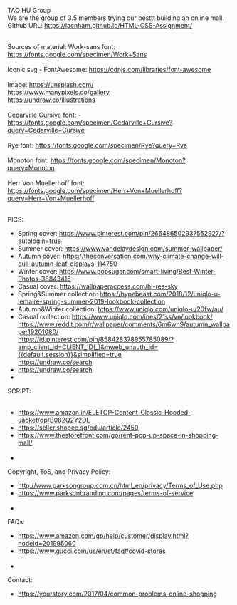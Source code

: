 TAO HU Group<br>
We are the group of 3.5 members trying our besttt building an online mall. <br>
Github URL: https://lacnham.github.io/HTML-CSS-Assignment/<br><br>

Sources of material:
Work-sans font: https://fonts.google.com/specimen/Work+Sans <br><br>
Iconic svg - FontAwesome: https://cdnjs.com/libraries/font-awesome<br><br>
Image: https://unsplash.com/<br>
       https://www.manypixels.co/gallery<br>
       https://undraw.co/illustrations<br><br>
Cedarville Cursive font: - https://fonts.google.com/specimen/Cedarville+Cursive?query=Cedarville+Cursive<br><br>
Rye font: https://fonts.google.com/specimen/Rye?query=Rye<br><br>
Monoton font: https://fonts.google.com/specimen/Monoton?query=Monoton<br><br>
Herr Von Muellerhoff font: https://fonts.google.com/specimen/Herr+Von+Muellerhoff?query=Herr+Von+Muellerhoff<br><br>

PICS:<br>
-   Spring cover: https://www.pinterest.com/pin/266486502937562927/?autologin=true <br>
-   Summer cover: https://www.vandelaydesign.com/summer-wallpaper/ <br>
-   Autumn cover: https://theconversation.com/why-climate-change-will-dull-autumn-leaf-displays-114750 <br>
-   Winter cover: https://www.popsugar.com/smart-living/Best-Winter-Photos-38843416 <br>
-   Casual cover: https://wallpaperaccess.com/hi-res-sky <br>
-   Spring&Summer collection: https://hypebeast.com/2018/12/uniqlo-u-lemaire-spring-summer-2019-lookbook-collection <br>
-   Autumn&Winter collection: https://www.uniqlo.com/uniqlo-u/20fw/au/ <br>
-   Casual collection: https://www.uniqlo.com/ines/21ss/vn/lookbook/ <br>
https://www.reddit.com/r/wallpaper/comments/6m6wn9/autumn_wallpaper19201080/ <br>
https://id.pinterest.com/pin/858428378955785089/?amp_client_id=CLIENT_ID(_)&mweb_unauth_id={{default.session}}&simplified=true <br>
https://undraw.co/search <br>
-   https://undraw.co/search <br>
-   
SCRIPT: <br><br>
- https://www.amazon.in/ELETOP-Content-Classic-Hooded-Jacket/dp/B082Q2Y2DL <br>
- https://seller.shopee.sg/edu/article/2450 <br>
- https://www.thestorefront.com/go/rent-pop-up-space-in-shopping-mall/ <br><br>
- 
Copyright, ToS, and Privacy Policy: <br>
-   http://www.parksongroup.com.cn/html_en/privacy/Terms_of_Use.php <br>
-   https://www.parksonbranding.com/pages/terms-of-service <br><br>
-   
FAQs: <br>
-   https://www.amazon.com/gp/help/customer/display.html?nodeId=201995060 <br>
-   https://www.gucci.com/us/en/st/faq#covid-stores <br><br>
-   
Contact: <br>
-   https://yourstory.com/2017/04/common-problems-online-shopping
